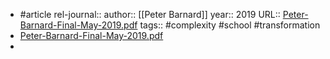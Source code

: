 - #article
  rel-journal::
  author::  [[Peter Barnard]]
  year:: 2019
  URL:: [Peter-Barnard-Final-May-2019.pdf](https://plexusinstitute.org/wp-content/uploads/2019/05/Peter-Barnard-Final-May-2019.pdf)
  tags:: #complexity #school #transformation
- [Peter-Barnard-Final-May-2019.pdf](https://plexusinstitute.org/wp-content/uploads/2019/05/Peter-Barnard-Final-May-2019.pdf)
-
